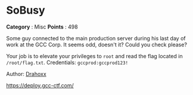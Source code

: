 # SoBusy

**Category** : Misc
**Points** : 498

Some guy connected to the main production server during his last day of work at the GCC Corp.
It seems odd, doesn't it? Could you check please?

Your job is to elevate your privileges to `root` and read the flag located in `/root/flag.txt`.
Credentials: `gccprod:gccprod123!` 

Author: [Drahoxx](https://twitter.com/50mgDrahoxx)

https://deploy.gcc-ctf.com/



